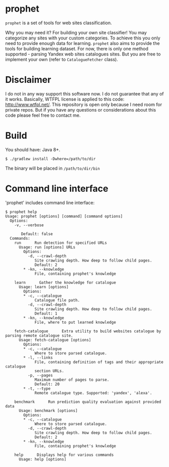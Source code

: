 prophet
=======

`prophet` is a set of tools for web sites classification.

Why you may need it? For building your own site classifier! You may categorize any sites with your custom categories. To achieve this you only need to provide enough data for learning.
`prophet` also aims to provide the tools for building learning dataset. For now, there is only one method supported - parsing Yandex web sites catalogues sites. But you are free to implement your own (refer to `CatalogueFetcher` class).

Disclaimer
==========

I do not in any way support this software now. I do not guarantee that any of it works. Basically, WTFPL license is applied to this code: http://www.wtfpl.net/.
This repository is open only because I need room for private repos. But if you have any questions or considerations about this code please feel free to contact me.

Build
=====

You should have: Java 8+.

```Shell
$ ./gradlew install -Dwhere=/path/to/dir
```

The binary will be placed in `/path/to/dir/bin`

Command line interface
======================

'prophet' includes command line interface:

```Shell
$ prophet help
Usage: prophet [options] [command] [command options]
  Options:
    -v, --verbose
       
       Default: false
  Commands:
    run      Run detection for specified URLs
      Usage: run [options] URLs
        Options:
          -d, --crawl-depth
             Site crawling depth. How deep to follow child pages.
             Default: 2
        * -kn, --knowledge
             File, containing prophet's knowledge

    learn      Gather the knowledge for catalogue
      Usage: learn [options]
        Options:
        * -c, --catalogue
             Catalogue file path.
          -d, --crawl-depth
             Site crawling depth. How deep to follow child pages.
             Default: 1
        * -kn, --knowledge
             File, where to put learned knowledge

    fetch-catalogue      Extra utility to build websites catalogue by parsing remote catalogue site.
      Usage: fetch-catalogue [options]
        Options:
        * -c, --catalogue
             Where to store parsed catalogue.
        * -l, --links
             File, containing definition of tags and their appropriate catalogue
             section URLs.
          -p, --pages
             Maximum number of pages to parse.
             Default: 20
        * -t, --type
             Remote catalogue type. Supported: 'yandex', 'alexa'.

    benchmark      Run prediction quality evaluation against provided data
      Usage: benchmark [options]
        Options:
        * -c, --catalogue
             Where to store parsed catalogue.
          -d, --crawl-depth
             Site crawling depth. How deep to follow child pages.
             Default: 2
        * -kn, --knowledge
             File, containing prophet's knowledge

    help      Displays help for various commands
      Usage: help [options]
```
